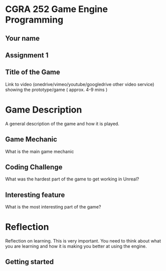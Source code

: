 # CGRA 252 Game Engine Programming

## Your name
## Assignment 1

## Title of the Game


Link to video (onedrive/vimeo/youtube/googledrive other video service) showing the prototype/game ( approx. 4-9 mins )

# Game Description
A general description of the game and how it is played. 

## Game Mechanic
What is the main game mechanic

## Coding Challenge
What was the hardest part of the game to get working in Unreal?

## Interesting feature
What is the most interesting part of the game?

# Reflection

Reflection on learning.  This is very important.  You need to think about what you are learning and how it is making you better at using the engine.

## Getting started


